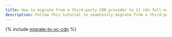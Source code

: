 ```yaml
---
title: How to migrate from a third-party CDN provider to {{ cdn-full-name }}
description: Follow this tutorial to seamlessly migrate from a third-party CDN provider to {{ cdn-full-name }}.
---
```


{% include [migrate-to-yc-cdn](../../_tutorials/applied/migrate-to-yc-cdn.md) %}
